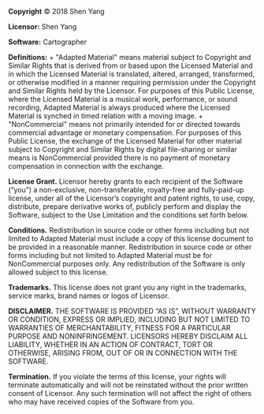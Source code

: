 **Copyright** © 2018 Shen Yang

**Licensor:** Shen Yang

**Software:** Cartographer

**Definitions:** 
    + "Adapted Material" means material subject to Copyright and Similar Rights that is derived from or based upon the Licensed Material and in which the Licensed Material is translated, altered, arranged, transformed, or otherwise modified in a manner requiring permission under the Copyright and Similar Rights held by the Licensor. For purposes of this Public License, where the Licensed Material is a musical work, performance, or sound recording, Adapted Material is always produced where the Licensed Material is synched in timed relation with a moving image.
    + "NonCommercial" means not primarily intended for or directed towards commercial advantage or monetary compensation. For purposes of this Public License, the exchange of the Licensed Material for other material subject to Copyright and Similar Rights by digital file-sharing or similar means is NonCommercial provided there is no payment of monetary compensation in connection with the exchange.

**License Grant.** Licensor hereby grants to each recipient of the Software (“you”) a non-exclusive, non-transferable, royalty-free and fully-paid-up license, under all of the Licensor’s copyright and patent rights, to use, copy, distribute, prepare derivative works of, publicly perform and display the Software, subject to the Use Limitation and the conditions set forth below.

**Conditions.** Redistribution in source code or other forms including but not limited to Adapted Material must include a copy of this license document to be provided in a reasonable manner. Redistribution in source code or other forms including but not limited to Adapted Material must be for NonCommercial purposes only. Any redistribution of the Software is only allowed subject to this license.

**Trademarks.** This license does not grant you any right in the trademarks, service marks, brand names or logos of Licensor.

**DISCLAIMER.** THE SOFTWARE IS PROVIDED “AS IS”, WITHOUT WARRANTY OR CONDITION, EXPRESS OR IMPLIED, INCLUDING BUT NOT LIMITED TO WARRANTIES OF MERCHANTABILITY, FITNESS FOR A PARTICULAR PURPOSE AND NONINFRINGEMENT. LICENSORS HEREBY DISCLAIM ALL LIABILITY, WHETHER IN AN ACTION OF CONTRACT, TORT OR OTHERWISE, ARISING FROM, OUT OF OR IN CONNECTION WITH THE SOFTWARE.

**Termination.** If you violate the terms of this license, your rights will terminate automatically and will not be reinstated without the prior written consent of Licensor. Any such termination will not affect the right of others who may have received copies of the Software from you.

